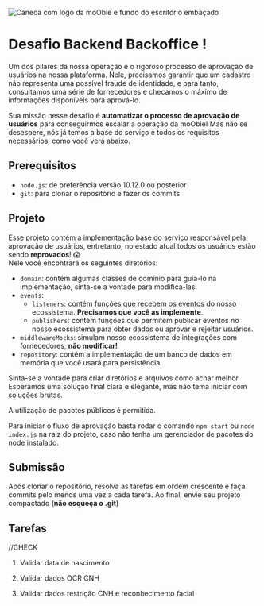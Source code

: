 
![Caneca com logo da moObie e fundo do escritório embaçado](https://v.fastcdn.co/u/64e312bd/47397805-0-Vitor.png)
# Desafio Backend Backoffice !
Um dos pilares da nossa operação é o rigoroso processo de aprovação de usuários na nossa plataforma. Nele, precisamos garantir que um cadastro não representa uma possível fraude de identidade, e para tanto, consultamos uma série de fornecedores e checamos o máximo de informações disponíveis para aprová-lo.

Sua missão nesse desafio é **automatizar o processo de aprovação de usuários** para conseguirmos escalar a operação da moObie! Mas não se desespere, nós já temos a base do serviço e todos os requisitos necessários, como você verá abaixo.

## Prerequisitos
 - `node.js`: de preferência versão 10.12.0 ou posterior
 - `git`: para clonar o repositório e fazer os commits

## Projeto
Esse projeto contém a implementação base do serviço responsável pela aprovação de usuários, entretanto, no estado atual todos os usuários estão sendo **reprovados**! :scream:   
Nele você encontrará os seguintes diretórios:

 - `domain`: contém algumas classes de domínio para guia-lo na implementação, sinta-se a vontade para modifica-las.
 - `events`: 
	 - `listeners`: contém funções que recebem os eventos do nosso ecossistema. **Precisamos que você as implemente**.
	 - `publishers`: contém funções que permitem publicar eventos no nosso ecossistema para obter dados ou aprovar e rejeitar usuários.
 - `middlewareMocks`: simulam nosso ecossistema de integrações com fornecedores, **não modificar!** 
 - `repository`: contém a implementação de um banco de dados em memória que você usará para persistência.

Sinta-se a vontade para criar diretórios e arquivos como achar melhor. Esperamos uma solução final clara e elegante, mas não tema iniciar com soluções brutas.

A utilização de pacotes públicos é permitida. 

Para iniciar o fluxo de aprovação basta rodar o comando  `npm start` ou `node index.js` na raiz do projeto, caso não tenha um gerenciador de pacotes do node instalado.

## Submissão
Após clonar o repositório, resolva as tarefas em ordem crescente e faça commits pelo menos uma vez a cada tarefa. Ao final, envie seu projeto compactado (**não esqueça o .git**)

## Tarefas
//CHECK
 1. Validar data de nascimento 

 2. Validar dados OCR CNH

 3. Validar dados restrição CNH e reconhecimento facial